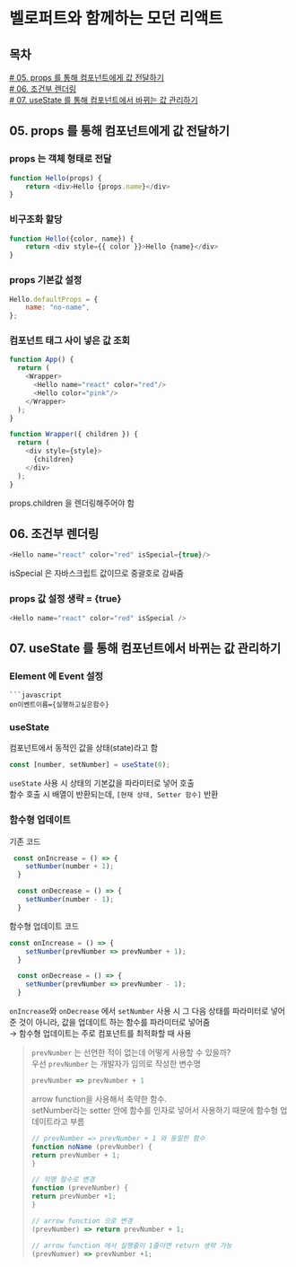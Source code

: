 # 벨로퍼트와 함께하는 모던 리액트
## 목차
[# 05. props 를 통해 컴포넌트에게 값 전달하기](#05-props-를-통해-컴포넌트에게-값-전달하기)  
[# 06. 조건부 렌더링](#06-조건부-렌더링)  
[# 07. useState 를 통해 컴포넌트에서 바뀌는 값 관리하기](#07-usestate-를-통해-컴포넌트에서-바뀌는-값-관리하기)
## 05. props 를 통해 컴포넌트에게 값 전달하기
### props 는 객체 형태로 전달  
```javascript
function Hello(props) {
    return <div>Hello {props.name}</div>
}
```

### 비구조화 할당
```javascript
function Hello({color, name}) {
    return <div style={{ color }}>Hello {name}</div>
}
```

### props 기본값 설정
```javascript
Hello.defaultProps = {
    name: "no-name",
};
```

### 컴포넌트 태그 사이 넣은 값 조회
```javascript
function App() {
  return (
    <Wrapper>
      <Hello name="react" color="red"/>
      <Hello color="pink"/>
    </Wrapper>
  );
}
```
```javascript
function Wrapper({ children }) {
  return (
    <div style={style}>
      {children}
    </div>
  );
}
```
props.children 을 렌더링해주어야 함


## 06. 조건부 렌더링
```javascript
<Hello name="react" color="red" isSpecial={true}/>
```
isSpecial 은 자바스크립트 값이므로 중괄호로 감싸줌 
### props 값 설정 생략 = {true}
```javascript
<Hello name="react" color="red" isSpecial />
```

## 07. useState 를 통해 컴포넌트에서 바뀌는 값 관리하기
### Element 에 Event 설정
```
```javascript
on이벤트이름={실행하고싶은함수}
```
### useState
컴포넌트에서 동적인 값을 상태(state)라고 함  
```javascript
const [number, setNumber] = useState(0);
```
``useState`` 사용 시 상태의 기본값을 파라미터로 넣어 호출  
함수 호출 시 배열이 반환되는데, ``[현재 상태, Setter 함수]`` 반환

### 함수형 업데이트 
기존 코드
```javascript
 const onIncrease = () => {
    setNumber(number + 1);
  }

  const onDecrease = () => {
    setNumber(number - 1);
  }
```
함수형 업데이트 코드
```javascript
const onIncrease = () => {
    setNumber(prevNumber => prevNumber + 1);
  }

  const onDecrease = () => {
    setNumber(prevNumber => prevNumber - 1);
  }
```
``onIncrease``와 ``onDecrease`` 에서 ``setNumber`` 사용 시
그 다음 상태를 파라미터로 넣어준 것이 아니라, 값을 업데이트 하는 함수를 파라미터로 넣어줌   
→ 함수형 업데이트는 주로 컴포넌트를 최적화할 때 사용

>``prevNumber`` 는 선언한 적이 없는데 어떻게 사용할 수 있을까?  
> 우선 ``prevNumber`` 는 개발자가 임의로 작성한 변수명 
> ```javascript
> prevNumber => prevNumber + 1
> ```
> arrow function을 사용해서 축약한 함수.  
> setNumber라는 setter 안에 함수를 인자로 넣어서 사용하기 때문에 함수형 업데이트라고 부름
> ```javascript
> // prevNumber => prevNumber + 1 와 동일한 함수
> function noName (prevNumber) { 
> return prevNumber + 1;
> }
> ```
> ```javascript
> // 익명 함수로 변경 
> function (preveNumber) { 
> return prevNumber +1;
> }
> ```
> ```javascript
> // arrow function 으로 변경
> (prevNumber) => return prevNumber + 1; 
> ```
> ```javascript
> // arrow function 에서 실행줄이 1줄이면 return 생략 가능 
> (prevNumver) => prevNumber +1; 
> ```